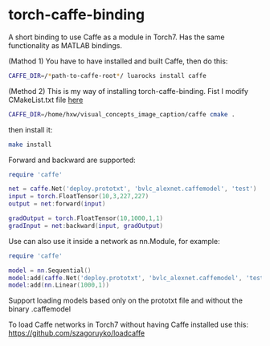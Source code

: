 torch-caffe-binding
===================

A short binding to use Caffe as a module in Torch7. Has the same functionality as MATLAB bindings.

(Mathod 1) You have to have installed and built Caffe, then do this:

```bash
CAFFE_DIR=/*path-to-caffe-root*/ luarocks install caffe
```

(Method 2) This is my way of installing torch-caffe-binding.
Fist I modify CMakeList.txt file [here]()
```bash
CAFFE_DIR=/home/hxw/visual_concepts_image_caption/caffe cmake .
```
then install it:
```bash 
make install 
```

Forward and backward are supported:

```lua
require 'caffe'

net = caffe.Net('deploy.prototxt', 'bvlc_alexnet.caffemodel', 'test')
input = torch.FloatTensor(10,3,227,227)
output = net:forward(input)

gradOutput = torch.FloatTensor(10,1000,1,1)
gradInput = net:backward(input, gradOutput)
```

Use can also use it inside a network as nn.Module, for example:

```lua
require 'caffe'

model = nn.Sequential()
model:add(caffe.Net('deploy.prototxt', 'bvlc_alexnet.caffemodel', 'test'))
model:add(nn.Linear(1000,1))
```
Support loading models based only on the prototxt file and without the binary .caffemodel

To load Caffe networks in Torch7 without having Caffe installed use this:
https://github.com/szagoruyko/loadcaffe

